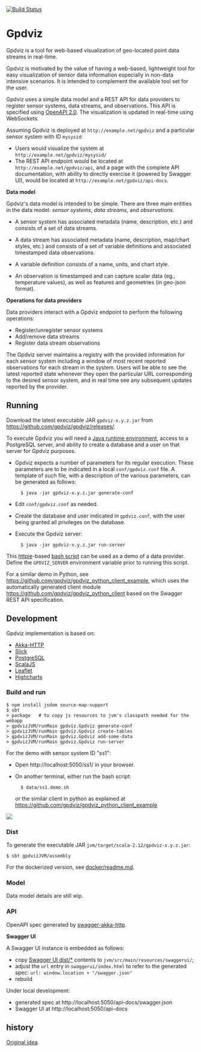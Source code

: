 [![Build Status](https://travis-ci.org/gpdviz/gpdviz.svg?branch=master)](https://travis-ci.org/gpdviz/gpdviz)

# Gpdviz

Gpdviz is a tool for web-based visualization of geo-located point data streams in real-time.

Gpdviz is motivated by the value of having a web-based, lightweight tool for easy
visualization of sensor data information especially in non-data intensive scenarios.
It is intended to complement the available tool set for the user.

Gpdviz uses a simple data model and a REST API for data providers to register sensor systems,
data streams, and observations.
This API is specified using [OpenAPI 2.0](https://github.com/OAI/OpenAPI-Specification/blob/master/versions/2.0.md).
The visualization is updated in real-time using WebSockets.

Assuming Gpdviz is deployed at `http://example.net/gpdviz` and a particular sensor system with 
ID `mysysid`:
- Users would visualize the system at `http://example.net/gpdviz/mysysid/`
- The REST API endpoint would be located at `http://example.net/gpdviz/api`, 
  and a page with the complete API documentation, with ability to directly exercise it 
  (powered by Swagger UI), would be located at `http://example.net/gpdviz/api-docs`.

**Data model**

Gpdviz's data model is intended to be simple.
There are three main entities in the data model:
_sensor systems_, _data streams_, and _observations_.

- A sensor system has associated metadata (name, description, etc.) 
  and consists of a set of data streams.

- A data stream has associated metadata (name, description, map/chart styles, etc.) 
  and consists of a set of variable definitions and associated timestamped data observations.

- A variable definition consists of a name, units, and chart style. 

- An observation is timestamped and can capture scalar data (eg., temperature values),
  as well as features and geometries (in geo-json format).
 
**Operations for data providers**

Data providers interact with a Gpdviz endpoint to perform the following operations:

- Register/unregister sensor systems
- Add/remove data streams
- Register data stream observations

The Gpdviz server maintains a registry with the provided information for each sensor system
including a window of most recent reported observations for each stream in the system.
Users will be able to see the latest reported state whenever they open the particular
URL corresponding to the desired sensor system, and in real time see any subsequent
updates reported by the provider.


## Running

Download the latest executable JAR `gpdviz-x.y.z.jar` from https://github.com/gpdviz/gpdviz/releases/.

To execute Gpdviz you will need a [Java runtime environment](https://www.java.com/),
access to a PostgreSQL server, and ability to create a database and a user on that
server for Gpdviz purposes.

- Gpdviz expects a number of parameters for its regular execution. These parameters are to be
  indicated in a local `conf/gpdviz.conf` file. A template of such file, with
  a description of the various parameters, can be generated as follows:

        $ java -jar gpdviz-x.y.z.jar generate-conf

- Edit `conf/gpdviz.conf` as needed.

- Create the database and user indicated in `gpdviz.conf`, with the user being granted
  all privileges on the database.

- Execute the Gpdviz server: 

        $ java -jar gpdviz-x.y.z.jar run-server


This [httpie](https://httpie.org/)-based 
[bash script](https://github.com/gpdviz/gpdviz/blob/master/data/ss1.demo.sh)
can be used as a demo of a data provider. Define the `GPDVIZ_SERVER` environment
variable prior to running this script.

For a similar demo in Python, see https://github.com/gpdviz/gpdviz_python_client_example,
which uses the automatically generated client module https://github.com/gpdviz/gpdviz_python_client
based on the Swagger REST API specification.

## Development

Gpdviz implementation is based on:

- [Akka-HTTP](http://doc.akka.io/docs/akka-http/current/scala/http/)
- [Slick](https://github.com/slick/slick)
- [PostgreSQL](https://github.com/postgres/postgres)
- [ScalaJS](https://www.scala-js.org/)
- [Leaflet](http://leafletjs.com/)
- [Highcharts](http://www.highcharts.com/)


### Build and run

    $ npm install jsdom source-map-support
	$ sbt
	> package   # to copy js resources to jvm's classpath needed for the webapp
	> gpdvizJVM/runMain gpdviz.Gpdviz generate-conf
	> gpdvizJVM/runMain gpdviz.Gpdviz create-tables
	> gpdvizJVM/runMain gpdviz.Gpdviz add-some-data
	> gpdvizJVM/runMain gpdviz.Gpdviz run-server

For the demo with sensor system ID "ss1":
 
- Open http://localhost:5050/ss1/ in your browser.
- On another terminal, either run the bash script:

	    $ data/ss1.demo.sh
	
    or the similar client in python as explained at 
    https://github.com/gpdviz/gpdviz_python_client_example


![](https://github.com/gpdviz/gpdviz/blob/master/static/gpdviz2.gif)


### Dist

To generate the executable JAR `jvm/target/scala-2.12/gpdviz-x.y.z.jar`:

	$ sbt gpdvizJVM/assembly

For the dockerized version, see [docker/readme.md](docker/readme.md).

### Model

Data model details are still wip.

### API

OpenAPI spec generated by [swagger-akka-http](https://github.com/swagger-akka-http/swagger-akka-http).
 
**Swagger UI**

A Swagger UI instance is embedded as follows:

- copy [Swagger UI dist/*](https://github.com/swagger-api/swagger-ui/tree/master/dist) 
  contents to `jvm/src/main/resources/swaggerui/`;
- adjust the `url` entry in `swaggerui/index.html` to refer to the generated spec:
  `url: window.location + "/swagger.json"`
- rebuild

Under local development:
- generated spec at http://localhost:5050/api-docs/swagger.json
- Swagger UI at http://localhost:5050/api-docs



## history

[Original idea](https://github.com/carueda/gpdviz0).
